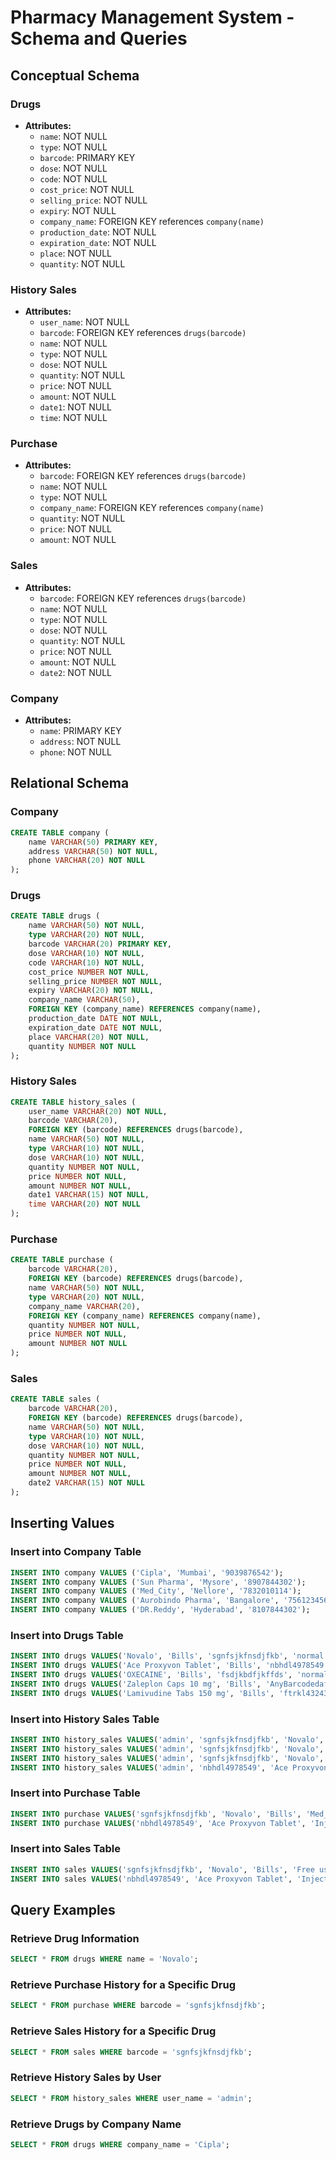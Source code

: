 # Pharmacy Management System - Schema and Queries

## Conceptual Schema

### Drugs

- **Attributes:**
  - `name`: NOT NULL
  - `type`: NOT NULL
  - `barcode`: PRIMARY KEY
  - `dose`: NOT NULL
  - `code`: NOT NULL
  - `cost_price`: NOT NULL
  - `selling_price`: NOT NULL
  - `expiry`: NOT NULL
  - `company_name`: FOREIGN KEY references `company(name)`
  - `production_date`: NOT NULL
  - `expiration_date`: NOT NULL
  - `place`: NOT NULL
  - `quantity`: NOT NULL

### History Sales

- **Attributes:**
  - `user_name`: NOT NULL
  - `barcode`: FOREIGN KEY references `drugs(barcode)`
  - `name`: NOT NULL
  - `type`: NOT NULL
  - `dose`: NOT NULL
  - `quantity`: NOT NULL
  - `price`: NOT NULL
  - `amount`: NOT NULL
  - `date1`: NOT NULL
  - `time`: NOT NULL

### Purchase

- **Attributes:**
  - `barcode`: FOREIGN KEY references `drugs(barcode)`
  - `name`: NOT NULL
  - `type`: NOT NULL
  - `company_name`: FOREIGN KEY references `company(name)`
  - `quantity`: NOT NULL
  - `price`: NOT NULL
  - `amount`: NOT NULL

### Sales

- **Attributes:**
  - `barcode`: FOREIGN KEY references `drugs(barcode)`
  - `name`: NOT NULL
  - `type`: NOT NULL
  - `dose`: NOT NULL
  - `quantity`: NOT NULL
  - `price`: NOT NULL
  - `amount`: NOT NULL
  - `date2`: NOT NULL

### Company

- **Attributes:**
  - `name`: PRIMARY KEY
  - `address`: NOT NULL
  - `phone`: NOT NULL

## Relational Schema

### Company

```sql
CREATE TABLE company (
    name VARCHAR(50) PRIMARY KEY,
    address VARCHAR(50) NOT NULL,
    phone VARCHAR(20) NOT NULL
);
```

### Drugs

```sql
CREATE TABLE drugs (
    name VARCHAR(50) NOT NULL,
    type VARCHAR(20) NOT NULL,
    barcode VARCHAR(20) PRIMARY KEY,
    dose VARCHAR(10) NOT NULL,
    code VARCHAR(10) NOT NULL,
    cost_price NUMBER NOT NULL,
    selling_price NUMBER NOT NULL,
    expiry VARCHAR(20) NOT NULL,
    company_name VARCHAR(50),
    FOREIGN KEY (company_name) REFERENCES company(name),
    production_date DATE NOT NULL,
    expiration_date DATE NOT NULL,
    place VARCHAR(20) NOT NULL,
    quantity NUMBER NOT NULL
);
```

### History Sales

```sql
CREATE TABLE history_sales (
    user_name VARCHAR(20) NOT NULL,
    barcode VARCHAR(20),
    FOREIGN KEY (barcode) REFERENCES drugs(barcode),
    name VARCHAR(50) NOT NULL,
    type VARCHAR(10) NOT NULL,
    dose VARCHAR(10) NOT NULL,
    quantity NUMBER NOT NULL,
    price NUMBER NOT NULL,
    amount NUMBER NOT NULL,
    date1 VARCHAR(15) NOT NULL,
    time VARCHAR(20) NOT NULL
);
```

### Purchase

```sql
CREATE TABLE purchase (
    barcode VARCHAR(20),
    FOREIGN KEY (barcode) REFERENCES drugs(barcode),
    name VARCHAR(50) NOT NULL,
    type VARCHAR(20) NOT NULL,
    company_name VARCHAR(20),
    FOREIGN KEY (company_name) REFERENCES company(name),
    quantity NUMBER NOT NULL,
    price NUMBER NOT NULL,
    amount NUMBER NOT NULL
);
```

### Sales

```sql
CREATE TABLE sales (
    barcode VARCHAR(20),
    FOREIGN KEY (barcode) REFERENCES drugs(barcode),
    name VARCHAR(50) NOT NULL,
    type VARCHAR(10) NOT NULL,
    dose VARCHAR(10) NOT NULL,
    quantity NUMBER NOT NULL,
    price NUMBER NOT NULL,
    amount NUMBER NOT NULL,
    date2 VARCHAR(15) NOT NULL
);
```

## Inserting Values

### Insert into Company Table

```sql
INSERT INTO company VALUES ('Cipla', 'Mumbai', '9039876542');
INSERT INTO company VALUES ('Sun Pharma', 'Mysore', '8907844302');
INSERT INTO company VALUES ('Med_City', 'Nellore', '7832010114');
INSERT INTO company VALUES ('Aurobindo Pharma', 'Bangalore', '7561234569');
INSERT INTO company VALUES ('DR.Reddy', 'Hyderabad', '8107844302');
```

### Insert into Drugs Table

```sql
INSERT INTO drugs VALUES('Novalo', 'Bills', 'sgnfsjkfnsdjfkb', 'normal', '3d00', 2, 3, 'Available for use', 'Med_City', '2023-03-03', '2019-03-03', 'N-Right', 40);
INSERT INTO drugs VALUES('Ace Proxyvon Tablet', 'Bills', 'nbhdl4978549', 'normal', '2xaa', 33, 40, 'Available for use', 'DR.Reddy', '2016-01-01', '2023-01-01', 'N-Left', 27);
INSERT INTO drugs VALUES('OXECAINE', 'Bills', 'fsdjkbdfjkffds', 'normal', '2xaa', 33, 40, 'Available for use', 'Sun Pharma', '2016-01-01', '2023-01-01', 'N-Left', 27);
INSERT INTO drugs VALUES('Zaleplon Caps 10 mg', 'Bills', 'AnyBarcodedaf', 'normal', '2xaa', 33, 40, 'Available for use', 'Aurobindo Pharma', '2016-01-01', '2023-01-01', 'N-Left', 27);
INSERT INTO drugs VALUES('Lamivudine Tabs 150 mg', 'Bills', 'ftrkl432432md', 'normal', '2xaa', 33, 40, 'Available for use', 'Cipla', '2016-01-01', '2023-01-01', 'N-Left', 27);
```

### Insert into History Sales Table

```sql
INSERT INTO history_sales VALUES('admin', 'sgnfsjkfnsdjfkb', 'Novalo', 'Bills', 'Free used', 2, 6, 12, '2023-02-12', '05:02:06');
INSERT INTO history_sales VALUES('admin', 'sgnfsjkfnsdjfkb', 'Novalo', 'Bills', 'Free used', 2, 6, 12, '2023-02-12', '05:02:26');
INSERT INTO history_sales VALUES('admin', 'sgnfsjkfnsdjfkb', 'Novalo', 'Bills', 'Free used', 4, 6, 24, '2023-02-12', '05:02:40');
INSERT INTO history_sales VALUES('admin', 'nbhdl4978549', 'Ace Proxyvon Tablet', 'Injection', '1 (Day)', 2, 14, 28, '2023-02-13', '05:03:07');
```

### Insert into Purchase Table

```sql
INSERT INTO purchase VALUES('sgnfsjkfnsdjfkb', 'Novalo', 'Bills', 'Med_City', 10, 6, 60);
INSERT INTO purchase VALUES('nbhdl4978549', 'Ace Proxyvon Tablet', 'Injection', 'DR.Reddy', 5, 14, 70);
```

### Insert into Sales Table

```sql
INSERT INTO sales VALUES('sgnfsjkfnsdjfkb', 'Novalo', 'Bills', 'Free used', 4, 6, 24, '2023-02-12');
INSERT INTO sales VALUES('nbhdl4978549', 'Ace Proxyvon Tablet', 'Injection', '1 (Day)', 2, 14, 28, '2023-02-13');
```

## Query Examples

### Retrieve Drug Information

```sql
SELECT * FROM drugs WHERE name = 'Novalo';
```

### Retrieve Purchase History for a Specific Drug

```sql
SELECT * FROM purchase WHERE barcode = 'sgnfsjkfnsdjfkb';
```

### Retrieve Sales History for a Specific Drug

```sql
SELECT * FROM sales WHERE barcode = 'sgnfsjkfnsdjfkb';
```

### Retrieve History Sales by User

```sql
SELECT * FROM history_sales WHERE user_name = 'admin';
```

### Retrieve Drugs by Company Name

```sql
SELECT * FROM drugs WHERE company_name = 'Cipla';
```
